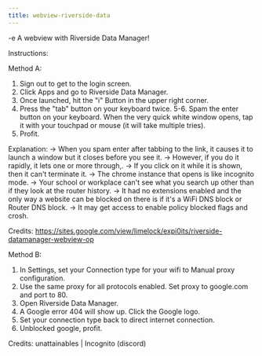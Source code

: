 ```yaml
---
title: webview-riverside-data
---
```


-e 
A webview with Riverside Data Manager!

Instructions:

Method A:
1. Sign out to get to the login screen.
2. Click Apps and go to Riverside Data Manager.
3. Once launched, hit the "i" Button in the upper right corner.
4. Press the "tab" button on your keyboard twice.
5-6. Spam the enter button on your keyboard.
When the very quick white window opens, tap it with your touchpad or mouse (it will take multiple tries).
7. Profit.

Explanation: 
-> When you spam enter after tabbing to the link, it causes it to launch a window but it closes before you see it.
-> However, if you do it rapidly, it lets one or more through,.
-> If you click on it while it is shown, then it can't terminate it.
-> The chrome instance that opens is like incognito mode.
-> Your school or workplace can't see what you search up other than if they look at the router history.
-> It had no extensions enabled and the only way a website can be blocked on there is if it's a WiFi DNS block or Router DNS block. 
-> It may get access to enable policy blocked flags and crosh.

Credits:
https://sites.google.com/view/limelock/expi0its/riverside-datamanager-webview-op

Method B:
1. In Settings, set your Connection type for your wifi to Manual proxy configuration.
2. Use the same proxy for all protocols enabled. Set proxy to google.com and port to 80.
3. Open Riverside Data Manager.
4. A Google error 404 will show up. Click the Google logo.
5. Set your connection type back to direct internet connection.
6. Unblocked google, profit.

Credits:
unattainables | Incognito (discord)
